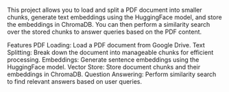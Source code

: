 This project allows you to load and split a PDF document into smaller chunks, generate text embeddings using the HuggingFace model, and store the embeddings in ChromaDB. You can then perform a similarity search over the stored chunks to answer queries based on the PDF content.

Features
PDF Loading: Load a PDF document from Google Drive.
Text Splitting: Break down the document into manageable chunks for efficient processing.
Embeddings: Generate sentence embeddings using the HuggingFace model.
Vector Store: Store document chunks and their embeddings in ChromaDB.
Question Answering: Perform similarity search to find relevant answers based on user queries.
